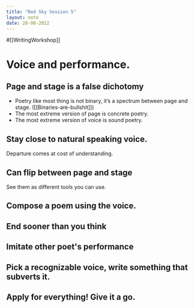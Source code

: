 ```yaml
---
title: "Red Sky Session 5"
layout: note
date: 28-08-2022
---
```


#[[WritingWorkshop]] 

# Voice and performance.

## Page and stage is a false dichotomy

- Poetry like most thing is not binary, it’s a spectrum between page and stage. ([[Binaries-are-bullshit]])
- The most extreme version of page is concrete poetry. 
- The most extreme version of voice is sound poetry.

## Stay close to natural speaking voice.

Departure comes at cost of understanding.

## Can flip between page and stage

See them as different tools you can use.

## Compose a poem using the voice.

## End sooner than you think

## Imitate other poet's performance

## Pick a recognizable voice, write something that subverts it.

## Apply for everything! Give it a go.

